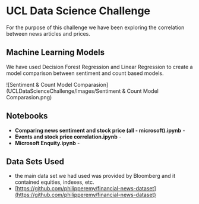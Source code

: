 # UCL Data Science Challenge 

For the purpose of this challenge we have been exploring the correlation between news articles and prices. 

## Machine Learning Models
We have used Decision Forest Regression and Linear Regression to create a model comparison between sentiment and count based models.

![Sentiment & Count Model Comparasion](UCLDataScienceChallenge/Images/Sentiment & Count Model Comparasion.png)

## Notebooks
- **Comparing news sentiment and stock price (all - microsoft).ipynb** - 
- **Events and stock price correlation.ipynb** - 
- **Microsoft Enquity.ipynb** - 

## Data Sets Used 
- the main data set we had used was provided by Bloomberg and it contained equities, indexes, etc. 
- [https://github.com/philipperemy/financial-news-dataset](https://github.com/philipperemy/financial-news-dataset)
